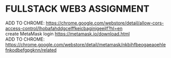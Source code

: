# FULLSTACK WEB3 ASSIGNMENT
ADD TO CHROME: https://chrome.google.com/webstore/detail/allow-cors-access-control/lhobafahddgcelffkeicbaginigeejlf?hl=en  
create MetaMask login https://metamask.io/download.html  
ADD TO CHROME: https://chrome.google.com/webstore/detail/metamask/nkbihfbeogaeaoehlefnkodbefgpgknn/related

